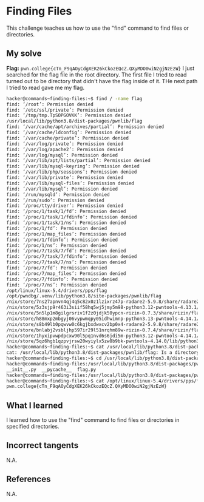 # Finding Files
This challenge teaches us how to use the "find" command to find files or directories.

## My solve
**Flag:** `pwn.college{cTn_F9qAOyCdgXEK26kCkozEQcZ.QXyMDO0wiN2gjNzEzW}`
I just searched for the flag file in the root directory. The first file I tried to read turned out to be directory that didn't have the flag inside of it. THe next path I tried to read gave me my flag.

```bash
hacker@commands~finding-files:~$ find / -name flag
find: ‘/root’: Permission denied
find: ‘/etc/ssl/private’: Permission denied
find: ‘/tmp/tmp.TpSOPGOVKK’: Permission denied
/usr/local/lib/python3.8/dist-packages/pwnlib/flag
find: ‘/var/cache/apt/archives/partial’: Permission denied
find: ‘/var/cache/ldconfig’: Permission denied
find: ‘/var/cache/private’: Permission denied
find: ‘/var/log/private’: Permission denied
find: ‘/var/log/apache2’: Permission denied
find: ‘/var/log/mysql’: Permission denied
find: ‘/var/lib/apt/lists/partial’: Permission denied
find: ‘/var/lib/mysql-keyring’: Permission denied
find: ‘/var/lib/php/sessions’: Permission denied
find: ‘/var/lib/private’: Permission denied
find: ‘/var/lib/mysql-files’: Permission denied
find: ‘/var/lib/mysql’: Permission denied
find: ‘/run/mysqld’: Permission denied
find: ‘/run/sudo’: Permission denied
find: ‘/proc/tty/driver’: Permission denied
find: ‘/proc/1/task/1/fd’: Permission denied
find: ‘/proc/1/task/1/fdinfo’: Permission denied
find: ‘/proc/1/task/1/ns’: Permission denied
find: ‘/proc/1/fd’: Permission denied
find: ‘/proc/1/map_files’: Permission denied
find: ‘/proc/1/fdinfo’: Permission denied
find: ‘/proc/1/ns’: Permission denied
find: ‘/proc/7/task/7/fd’: Permission denied
find: ‘/proc/7/task/7/fdinfo’: Permission denied
find: ‘/proc/7/task/7/ns’: Permission denied
find: ‘/proc/7/fd’: Permission denied
find: ‘/proc/7/map_files’: Permission denied
find: ‘/proc/7/fdinfo’: Permission denied
find: ‘/proc/7/ns’: Permission denied
/opt/linux/linux-5.4/drivers/pps/flag
/opt/pwndbg/.venv/lib/python3.8/site-packages/pwnlib/flag
/nix/store/7ns27apnvn4qj4q5c82x0z1lzixrz47p-radare2-5.9.8/share/radare2/5.9.8/flag
/nix/store/5z3sjp9r463i3siif58hq5wj5jmy5m98-python3.12-pwntools-4.13.1/lib/python3.12/site-packages/pwnlib/flag
/nix/store/5n5lp1m8gilgrsriv1f2z0jdjk50ypcn-rizin-0.7.3/share/rizin/flag
/nix/store/h88mxp2mbgyj06vypwmqpy05idhwimnp-python3.13-pwntools-4.14.1/lib/python3.13/site-packages/pwnlib/flag
/nix/store/s8b49lb0pqwvw0c6kgjbxdwxcv2bp0x4-radare2-5.9.8/share/radare2/5.9.8/flag
/nix/store/bnlabj2vsbljhp597ir29l51nrqhm89w-rizin-0.7.4/share/rizin/flag
/nix/store/1hyxipvwpdpcxw90l5pq1nvd6s6jdi5m-python3.12-pwntools-4.14.1/lib/python3.12/site-packages/pwnlib/flag
/nix/store/5qz6hgb1qzpvjrsw20wyiylx5zw8b9bk-pwntools-4.14.0/lib/python3.13/site-packages/pwnlib/flag
hacker@commands~finding-files:~$ cat /usr/local/lib/python3.8/dist-packages/pwnlib/flag
cat: /usr/local/lib/python3.8/dist-packages/pwnlib/flag: Is a directory
hacker@commands~finding-files:~$ cd /usr/local/lib/python3.8/dist-packages/pwnlib/flag
hacker@commands~finding-files:/usr/local/lib/python3.8/dist-packages/pwnlib/flag$ ls
__init__.py  __pycache__  flag.py
hacker@commands~finding-files:/usr/local/lib/python3.8/dist-packages/pwnlib/flag$ cd
hacker@commands~finding-files:~$ cat /opt/linux/linux-5.4/drivers/pps/flag
pwn.college{cTn_F9qAOyCdgXEK26kCkozEQcZ.QXyMDO0wiN2gjNzEzW}
```

## What I learned
I learned how to use the "find" command to find files or directories in specified directories.

## Incorrect tangents
N.A.

## References
N.A.
